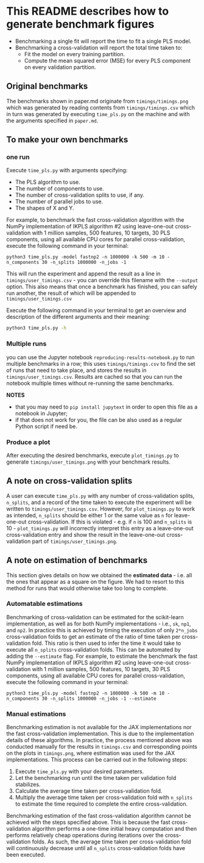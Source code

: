 # This README describes how to generate benchmark figures

- Benchmarking a single fit will report the time to fit a single PLS model.
- Benchmarking a cross-validation will report the total time taken to:
  - Fit the model on every training partition.
  - Compute the mean squared error (MSE) for every PLS component on every validation partition.

## Original benchmarks

The benchmarks shown in paper.md originate from `timings/timings.png` which was generated
by reading contents from `timings/timings.csv` which in turn was generated by executing `time_pls.py`
on the machine and with the arguments specified in `paper.md`.

## To make your own benchmarks

### one run

Execute `time_pls.py` with arguments specifying:

- The PLS algorithm to use.
- The number of components to use.
- The number of cross-validation splits to use, if any.
- The number of parallel jobs to use.
- The shapes of X and Y.

For example, to benchmark the fast cross-validation algorithm with the NumPy implementation of IKPLS algorithm #2 using leave-one-out cross-validation with
1 million samples, 500 features, 10 targets, 30 PLS components, using all available CPU cores for parallel cross-validation, execute the following command in your terminal:

```shell
python3 time_pls.py -model fastnp2 -n 1000000 -k 500 -m 10 -n_components 30 -n_splits 1000000 -n_jobs -1
```

This will run the experiment and append the result as a line in `timings/user_timings.csv` - you can override this filename with the `--output` option.
This also means that once a benchmark has finished, you can safely run another, the result of which will be appended to `timings/user_timings.csv`

Execute the following command in your terminal to get an overview and description of the different arguments and their meaning:

```bash
python3 time_pls.py -h
```

### Multiple runs

you can use the Jupyter notebook `reproducing-results-notebook.py` to run multiple benchmarks in a row; this uses `timings/timings.csv` to find the set of runs that need to take place, and stores the results in `timings/user_timings.csv`. Results are cached so that you can run the notebook multiple times without re-running the same benchmarks.

**NOTES**

- that you may need to `pip install jupytext` in order to open this file as a notebook in Jupyter;
- if that does not work for you, the file can be also used as a regular Python script if need be.

### Produce a plot

After executing the desired benchmarks, execute `plot_timings.py` to generate `timings/user_timings.png` with your benchmark results.

## A note on cross-validation splits

A user can execute `time_pls.py` with any number of cross-validation splits, `n_splits`, and a record of the time taken to execute the experiment will be written to `timings/user_timings.csv`.
However, for `plot_timings.py` to work as intended, `n_splits` should be either 1 or the same value as `n` for leave-one-out cross-validation. If this is violated - e.g. if `n` is 100 and `n_splits` is 10 - `plot_timings.py` will incorrectly interpret this entry as a leave-one-out cross-validation entry and show the result in the leave-one-out cross-validation part of `timings/user_timings.png`.

## A note on estimation of benchmarks

This section gives details on how we obtained the **estimated data** - i.e. all the ones that appear as a square on the figure. We had to resort to this method for runs that would otherwise take too long to complete.

### Automatable estimations

Benchmarking of cross-validation can be estimated for the scikit-learn implementation, as well as for both NumPy implementations - i.e., `sk`, `np1`, and `np2`. In practice this is achieved by timing the execution of only `2*n_jobs` cross-validation folds to get an estimate of the ratio of time taken per cross-validation fold. This ratio is then used to infer the time it would take to execute all `n_splits` cross-validation folds. This can be automated by adding the `--estimate` flag. For example, to estimate the benchmark the fast NumPy implementation of IKPLS algorithm #2 using leave-one-out cross-validation with 1 million samples, 500 features, 10 targets, 30 PLS components, using all available CPU cores for parallel cross-validation, execute the following command in your terminal:

```shell
python3 time_pls.py -model fastnp2 -n 1000000 -k 500 -m 10 -n_components 30 -n_splits 1000000 -n_jobs -1 --estimate
```

### Manual estimations

Benchmarking estimation is not available for the JAX implementations nor the fast cross-validation implementation. This is due to the implementation details of these algorithms. In practice, the process mentioned above was conducted manually for the results in `timings.csv` and corresponding points on the plots in `timings.png`, where estimation was used for the JAX implementations. This process can be carried out in the following steps:

1. Execute `time_pls.py` with your desired parameters.
2. Let the benchmarking run until the time taken per validation fold stabilizes.
3. Calculate the average time taken per cross-validation fold.
4. Multiply the average time taken per cross-validation fold with `n_splits` to estimate the time required to complete the entire cross-validation.

Benchmarking estimation of the fast cross-validation algorithm cannot be achieved with the steps specified above. This is because the fast cross-validation algorithm performs a one-time initial heavy computation and then performs relatively cheap operations during iterations over the cross-validation folds. As such, the average time taken per cross-validation fold will continuously decrease until all `n_splits` cross-validation folds have been executed.